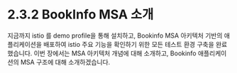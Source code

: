# 2.3.2 BookInfo MSA 소개

지금까지 istio 를 demo profile을 통해 설치하고, Bookinfo MSA 아키텍처 기반의 애플리케이션을 배포하여 istio 주요 기능을 확인하기 위한 모든 테스트 환경 구축을 완료했습니다. 이번 장에서는 MSA 아키텍처 개념에 대해 소개하고, Bookinfo 애플리케이션의 MSA 구조에 대해 소개하겠습니다.


